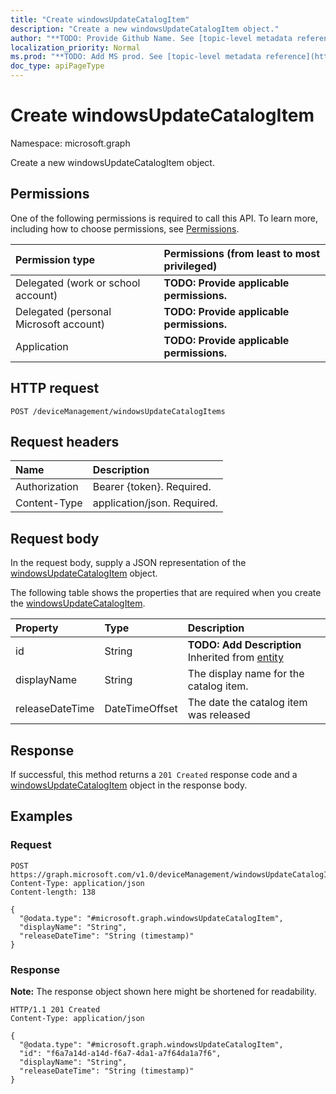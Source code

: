 ```yaml
---
title: "Create windowsUpdateCatalogItem"
description: "Create a new windowsUpdateCatalogItem object."
author: "**TODO: Provide Github Name. See [topic-level metadata reference](https://msgo.azurewebsites.net/add/document/guidelines/metadata.html#topic-level-metadata)**"
localization_priority: Normal
ms.prod: "**TODO: Add MS prod. See [topic-level metadata reference](https://msgo.azurewebsites.net/add/document/guidelines/metadata.html#topic-level-metadata)**"
doc_type: apiPageType
---
```


# Create windowsUpdateCatalogItem
Namespace: microsoft.graph



Create a new windowsUpdateCatalogItem object.

## Permissions
One of the following permissions is required to call this API. To learn more, including how to choose permissions, see [Permissions](/graph/permissions-reference).

|Permission type|Permissions (from least to most privileged)|
|:---|:---|
|Delegated (work or school account)|**TODO: Provide applicable permissions.**|
|Delegated (personal Microsoft account)|**TODO: Provide applicable permissions.**|
|Application|**TODO: Provide applicable permissions.**|

## HTTP request

<!-- {
  "blockType": "ignored"
}
-->
``` http
POST /deviceManagement/windowsUpdateCatalogItems
```

## Request headers
|Name|Description|
|:---|:---|
|Authorization|Bearer {token}. Required.|
|Content-Type|application/json. Required.|

## Request body
In the request body, supply a JSON representation of the [windowsUpdateCatalogItem](../resources/windowsupdatecatalogitem.md) object.

The following table shows the properties that are required when you create the [windowsUpdateCatalogItem](../resources/windowsupdatecatalogitem.md).

|Property|Type|Description|
|:---|:---|:---|
|id|String|**TODO: Add Description** Inherited from [entity](../resources/entity.md)|
|displayName|String|The display name for the catalog item.|
|releaseDateTime|DateTimeOffset|The date the catalog item was released|



## Response

If successful, this method returns a `201 Created` response code and a [windowsUpdateCatalogItem](../resources/windowsupdatecatalogitem.md) object in the response body.

## Examples

### Request
<!-- {
  "blockType": "request",
  "name": "create_windowsupdatecatalogitem_from_"
}
-->
``` http
POST https://graph.microsoft.com/v1.0/deviceManagement/windowsUpdateCatalogItems
Content-Type: application/json
Content-length: 138

{
  "@odata.type": "#microsoft.graph.windowsUpdateCatalogItem",
  "displayName": "String",
  "releaseDateTime": "String (timestamp)"
}
```


### Response
**Note:** The response object shown here might be shortened for readability.
<!-- {
  "blockType": "response",
  "truncated": true,
  "@odata.type": "microsoft.graph.windowsUpdateCatalogItem"
}
-->
``` http
HTTP/1.1 201 Created
Content-Type: application/json

{
  "@odata.type": "#microsoft.graph.windowsUpdateCatalogItem",
  "id": "f6a7a14d-a14d-f6a7-4da1-a7f64da1a7f6",
  "displayName": "String",
  "releaseDateTime": "String (timestamp)"
}
```

